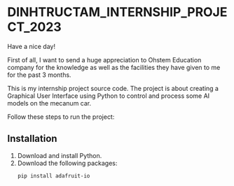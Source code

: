 # DINHTRUCTAM_INTERNSHIP_PROJECT_2023

Have a nice day!

First of all, I want to send a huge appreciation to Ohstem Education company for the knowledge as well as the facilities they have given to me for the past 3 months.

This is my internship project source code. The project is about creating a Graphical User Interface using Python to control and process some AI models on the mecanum car.

Follow these steps to run the project:

## Installation
1. Download and install Python.
2. Download the following packages:
   ```bash
   pip install adafruit-io
   ```
